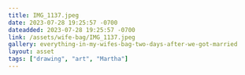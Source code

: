 ```yaml
---
title: IMG_1137.jpeg
date: 2023-07-28 19:25:57 -0700
dateadded: 2023-07-28 19:25:57 -0700
link: /assets/wife-bag/IMG_1137.jpeg
gallery: everything-in-my-wifes-bag-two-days-after-we-got-married
layout: asset
tags: ["drawing", "art", "Martha"]
--- 
```

